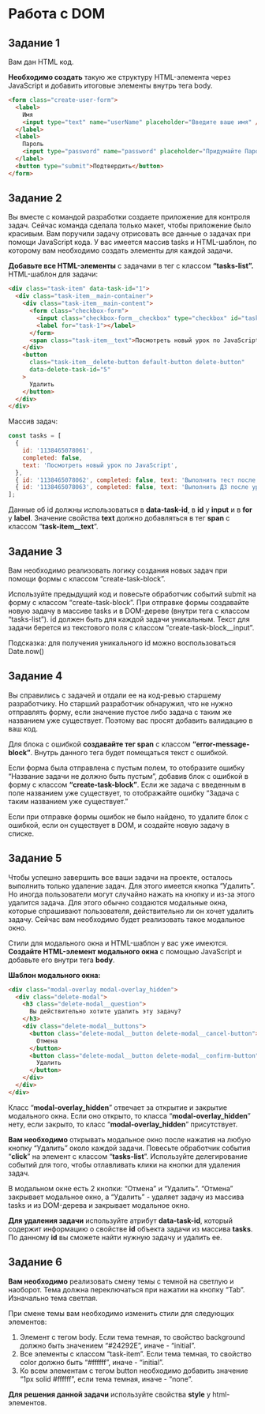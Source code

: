 ﻿# Работа с DOM

## Задание 1

Вам дан HTML код.

**Необходимо создать** такую же структуру HTML-элемента через JavaScript и добавить итоговые элементы внутрь тега body.

```html
<form class="create-user-form">
  <label>
    Имя
    <input type="text" name="userName" placeholder="Введите ваше имя" />
  </label>
  <label>
    Пароль
    <input type="password" name="password" placeholder="Придумайте Пароль" />
  </label>
  <button type="submit">Подтвердить</button>
</form>
```

## Задание 2

Вы вместе с командой разработки создаете приложение для контроля задач. Сейчас команда сделала только макет, чтобы приложение было красивым. Вам поручили задачу отрисовать все данные о задачах при помощи JavaScript кода. У вас имеется массив tasks и HTML-шаблон, по которому вам необходимо создать элементы для каждой задачи.

**Добавьте все HTML-элементы** с задачами в тег с классом **“tasks-list”.** HTML-шаблон для задачи:

```html
<div class="task-item" data-task-id="1">
  <div class="task-item__main-container">
    <div class="task-item__main-content">
      <form class="checkbox-form">
        <input class="checkbox-form__checkbox" type="checkbox" id="task-1" />
        <label for="task-1"></label>
      </form>
      <span class="task-item__text">Посмотреть новый урок по JavaScript</span>
    </div>
    <button
      class="task-item__delete-button default-button delete-button"
      data-delete-task-id="5"
    >
      Удалить
    </button>
  </div>
</div>
```

Массив задач:

```js
const tasks = [
  {
    id: '1138465078061',
    completed: false,
    text: 'Посмотреть новый урок по JavaScript',
  },
  { id: '1138465078062', completed: false, text: 'Выполнить тест после урока' },
  { id: '1138465078063', completed: false, text: 'Выполнить ДЗ после урока' },
];
```

Данные об id должны использоваться в **data-task-id**, в **id** у **input** и в **for** у **label**. Значение свойства **text** должно добавляться в тег **span** с классом “**task-item\_\_text**”.

## Задание 3

Вам необходимо реализовать логику создания новых задач при помощи формы с классом “create-task-block”.

Используйте предыдущий код и повесьте обработчик событий submit на форму с классом “create-task-block”. При отправке формы создавайте новую задачу в массиве tasks и в DOM-дереве (внутри тега с классом “tasks-list”). id должен быть для каждой задачи уникальным. Текст для задачи берется из текстового поля с классом “create-task-block\_\_input”.

Подсказка: для получения уникального id можно воспользоваться Date.now()

## Задание 4

Вы справились с задачей и отдали ее на код-ревью старшему разработчику. Но старший разработчик обнаружил, что не нужно отправлять форму, если значение пустое либо задача с таким же названием уже существует. Поэтому вас просят добавить валидацию в ваш код.

Для блока с ошибкой **создавайте тег span** с классом **“error-message-block”**. Внутрь данного тега будет помещаться текст с ошибкой.

Если форма была отправлена с пустым полем, то отобразите ошибку “Название задачи не должно быть пустым”, добавив блок с ошибкой в форму с классом **“create-task-block”**. Если же задача с введенным в поле названием уже существует, то отображайте ошибку “Задача с таким названием уже существует.”

Если при отправке формы ошибок не было найдено, то удалите блок с ошибкой, если он существует в DOM, и создайте новую задачу в списке.

## Задание 5

Чтобы успешно завершить все ваши задачи на проекте, осталось выполнить только удаление задач. Для этого имеется кнопка “Удалить”. Но иногда пользователи могут случайно нажать на кнопку и из-за этого удалится задача. Для этого обычно создаются модальные окна, которые спрашивают пользователя, действительно ли он хочет удалить задачу. Сейчас вам необходимо будет реализовать такое модальное окно.

Стили для модального окна и HTML-шаблон у вас уже имеются. **Создайте HTML-элемент модального окна** с помощью JavaScript и добавьте его внутри тега **body**.

**Шаблон модального окна:**

```html
<div class="modal-overlay modal-overlay_hidden">
  <div class="delete-modal">
    <h3 class="delete-modal__question">
      Вы действительно хотите удалить эту задачу?
    </h3>
    <div class="delete-modal__buttons">
      <button class="delete-modal__button delete-modal__cancel-button">
        Отмена
      </button>
      <button class="delete-modal__button delete-modal__confirm-button">
        Удалить
      </button>
    </div>
  </div>
</div>
```

Класс “**modal-overlay_hidden**” отвечает за открытие и закрытие модального окна. Если оно открыто, то класса “**modal-overlay_hidden**” нету, если закрыто, то класс “**modal-overlay_hidden**” присутствует.

**Вам необходимо** открывать модальное окно после нажатия на любую кнопку “Удалить” около каждой задачи. Повесьте обработчик события “**click**” на элемент с классом “**tasks-list**”. Используйте делегирование событий для того, чтобы отлавливать клики на кнопки для удаления задач.

В модальном окне есть 2 кнопки: “Отмена” и “Удалить”. “Отмена” закрывает модальное окно, а “Удалить” - удаляет задачу из массива tasks и из DOM-дерева и закрывает модальное окно.

**Для удаления задачи** используйте атрибут **data-task-id**, который содержит информацию о свойстве **id** объекта задачи из массива **tasks**. По данному **id** вы сможете найти нужную задачу и удалить ее.

## Задание 6

**Вам необходимо** реализовать смену темы с темной на светлую и наоборот. Тема должна переключаться при нажатии на кнопку “Tab”. Изначально тема светлая.

При смене темы вам необходимо изменить стили для следующих элементов:

1. Элемент с тегом body. Если тема темная, то свойство background должно быть значением “#24292E”, иначе - “initial”.
1. Все элементы с классом “task-item”. Если тема темная, то свойство color должно быть “#ffffff”, иначе - “initial”.
1. Ко всем элементам с тегом button необходимо добавить значение “1px solid #ffffff”, если тема темная, иначе - “none”.

**Для решения данной задачи** используйте свойства **style** у html-элементов.
